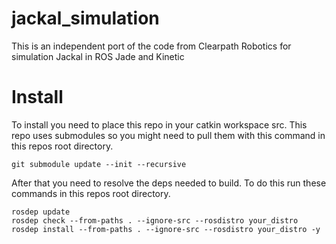 # jackal_simulation
This is an independent port of the code from Clearpath Robotics for simulation Jackal in ROS Jade and Kinetic

# Install
To install you need to place this repo in your catkin workspace src. This repo uses submodules so you might need to pull them with this command in this repos root directory.  

``` git submodule update --init --recursive ```  

After that you need to resolve the deps needed to build. To do this run these commands in this repos root directory.

```
rosdep update
rosdep check --from-paths . --ignore-src --rosdistro your_distro
rosdep install --from-paths . --ignore-src --rosdistro your_distro -y
``` 
